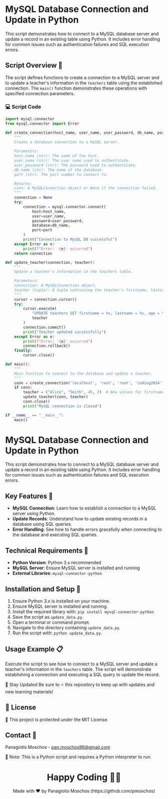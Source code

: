 # MySQL Database Connection and Update in Python

This script demonstrates how to connect to a MySQL database server and update a record in an existing table using Python. It includes error handling for common issues such as authentication failures and SQL execution errors.

## Script Overview 📘

The script defines functions to create a connection to a MySQL server and to update a teacher's information in the `teachers` table using the established connection. The `main()` function demonstrates these operations with specified connection parameters.

### :computer: Script Code

```python
import mysql.connector
from mysql.connector import Error

def create_connection(host_name, user_name, user_password, db_name, port):
    """
    Create a database connection to a MySQL server.
    
    Parameters:
    host_name (str): The name of the host.
    user_name (str): The user name used to authenticate.
    user_password (str): The password used to authenticate.
    db_name (str): The name of the database.
    port (str): The port number to connect to.

    Returns:
    conn: A MySQLConnection object or None if the connection failed.
    """
    connection = None
    try:
        connection = mysql.connector.connect(
            host=host_name,
            user=user_name,
            password=user_password,
            database=db_name,
            port=port
        )
        print("Connection to MySQL DB successful")
    except Error as e:
        print(f"Error: '{e}' occurred")
    return connection

def update_teacher(connection, teacher):
    """
    Update a teacher's information in the teachers table.

    Parameters:
    connection: A MySQLConnection object.
    teacher (tuple): A tuple containing the teacher's firstname, lastname, age, and id.
    """
    cursor = connection.cursor()
    try:
        cursor.execute(
            "UPDATE teachers SET firstname = %s, lastname = %s, age = %s WHERE id = %s",
            teacher
        )
        connection.commit()
        print("Teacher updated successfully")
    except Error as e:
        print(f"Error: '{e}' occurred")
        connection.rollback()
    finally:
        cursor.close()

def main():
    """
    Main function to connect to the database and update a teacher.
    """
    conn = create_connection('localhost', 'root', 'root', 'coding2024', '3306')
    if conn:
        teacher = ("Alice", "Smith", 45, 2)  # New values for firstname, lastname, and age, with id to identify the teacher
        update_teacher(conn, teacher)
        conn.close()
        print("MySQL connection is closed")

if __name__ == "__main__":
    main()
```

# MySQL Database Connection and Update in Python

This script demonstrates how to connect to a MySQL database server and update a record in an existing table using Python. It includes error handling for common issues such as authentication failures and SQL execution errors.

## Key Features 🌟
- **MySQL Connection**: Learn how to establish a connection to a MySQL server using Python.
- **Update Records**: Understand how to update existing records in a database using SQL queries.
- **Error Handling**: See how to handle errors gracefully when connecting to the database and executing SQL queries.

## Technical Requirements 🔧
- **Python Version**: Python 3.x recommended
- **MySQL Server**: Ensure MySQL server is installed and running
- **External Libraries**: `mysql-connector-python`

## Installation and Setup 🚀
1. Ensure Python 3.x is installed on your machine.
2. Ensure MySQL server is installed and running.
3. Install the required library with: `pip install mysql-connector-python`
4. Save the script as `update_data.py`.
5. Open a terminal or command prompt.
6. Navigate to the directory containing `update_data.py`.
7. Run the script with: `python update_data.py`.

## Usage Example 📋
Execute the script to see how to connect to a MySQL server and update a teacher's information in the `teachers` table. The script will demonstrate establishing a connection and executing a SQL query to update the record.

📢 Stay Updated
Be sure to ⭐ this repository to keep up with updates and new learning materials!

## 📄 License
🔐 This project is protected under the MIT License.

## Contact 📧
Panagiotis Moschos - pan.moschos86@gmail.com

🔗 Note: This is a Python script and requires a Python interpreter to run.

<h1 align="center">Happy Coding 👨‍💻</h1>
<p align="center">
  Made with ❤️ by Panagiotis Moschos (https://github.com/pmoschos)
</p>
